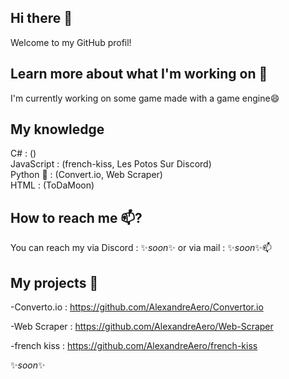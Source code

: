 ## Hi there 👋
 Welcome to my GitHub profil! 

## Learn more about what I'm working on 🔭

I'm currently working on some game made with a game engine😄

## My knowledge

C# : ()  
JavaScript : (french-kiss, Les Potos Sur Discord)  
Python 🐍 : (Convert.io, Web Scraper)  
HTML : (ToDaMoon)  

## How to reach me 📫?

You can reach my via Discord : ✨*soon*✨ or via mail : ✨*soon*✨📫

## My projects 🌱

-Converto.io : https://github.com/AlexandreAero/Convertor.io

-Web Scraper : https://github.com/AlexandreAero/Web-Scraper

-french kiss : https://github.com/AlexandreAero/french-kiss

✨*soon*✨

<!--
**AlexandreAero/AlexandreAero** is a ✨ _special_ ✨ repository because its `README.md` (this file) appears on your GitHub profile.

Here are some ideas to get you started:

-🔭 I’m currently working on ...
- 🌱 I’m currently learning ...
- 👯 I’m looking to collaborate on ...
- 🤔 I’m looking for help with ...
- 💬 Ask me about ...
- 📫 How to reach me: ...
- 😄 Pronouns: ...
- ⚡ Fun fact: ...
-->
